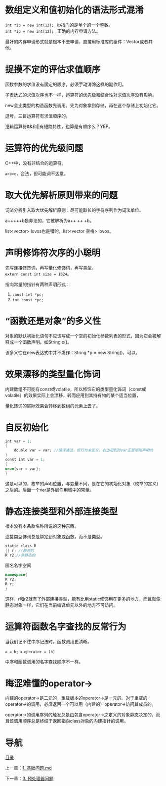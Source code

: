 # 数组定义和值初始化的语法形式混淆

`int *ip = new int(12); ` ip指向的是单个的一个整数。
`int *ip = new int[12]; ` 正确的内存申请方法。

最好的内存申请形式就是根本不去申请，直接用标准库的组件：Vector或者其他。

# 捉摸不定的评估求值顺序

函数参数的求值没有固定的顺序，必须手动消除这样的副作用。

子表达式的求值次序也不一样，运算符的优先级和结合性对求值次序没有影响。

new会比类型的构造函数先调用，先为对象拿到存储，再在这个存储上初始化它。

逗号，三目运算符有求值顺序的。

逻辑运算符&&和||有短路特性，也算是有顺序么？YEP。

# 运算符的优先级问题

C++中，没有非结合的运算符。

`a>b>c`，合法，但可能词不达意。

# 取大优先解析原则带来的问题

词法分析引入取大优先解析原则：尽可能取长的字符序列作为词法单位。

a+++++b是非法的，它被解析为a++ ++ +b。

list<vector<string>> lovos也是错的，list<vector<string> 空格> lovos。

# 声明修饰符次序的小聪明

先写连接修饰词，再写量化修饰词，再写类型。
`extern const int size = 1024`。

指向常量的指针有两种声明形式：

1. `const int *pc;`
2. `int const *pc;`

# “函数还是对象”的多义性

对象的默认初始化语句不应该写成一个空的初始化参数列表的形式，因为它会被解释成一个函数声明。如String x()。

该多义性在new表达式中并不发作：String *p = new String()，可以。

# 效果漂移的类型量化饰词

内建数组不可能有const或volatile，所以修饰它的类型量化饰词（const或volatile）的效果实际上会漂移，转而应用到其持有物的某个适当位置，

量化饰词的实际效果会转移到数组的元素上去了。

# 自反初始化

```c++
int var = 1;
{
	double var = var; //编译通过，但行为未定义，右边用到的var正是刚刚声明的
}
const int var = 1;
{
enum{var = var};
}
```

这是可以的，枚举的声明位置，与变量不同，是在它的初始化对象（枚举的定义）之后的。后面一个var是外层作用域中的常量。

# 静态连接类型和外部连接类型

根本没有本条款名称所说的这种东西。

连接类型饰词总是绑定到对象或函数，而不是类型。

```c++
static class R
{} r; //静态的
R r2;//非静态的
```

匿名名字空间

```c++
namespace{
R r2;
R r;
}
```

这样，r和r2就有了外部连接类型，能有比用static修饰用在更多的地方，而且就像静态对象一样，它们在当前编译单元以外的地方不可访问。

# 运算符函数名字查找的反常行为

当我们记不住中序记法时，函数调用更清晰。

`a = b;`
`a.operator = (b)`

中序和函数调用的名字查找顺序不一样。

# 晦涩难懂的operator->
内建的operator->是二元的，重载版本的operator->是一元的。对于重载的operator->的调用，必须返回一个可以用（内建的）operator->访问其成员的。

operator->的调用序列的触发总是由包含operator->之定义的对象静态决定的，而且该调用顺序总是终结于返回指向class对象的内建指针的调用。

# 导航

[目录](README.md)

上一章：[1. 基础问题.md](1. 基础问题.md)

下一章：[3. 预处理器问题](3. 预处理器问题.md)